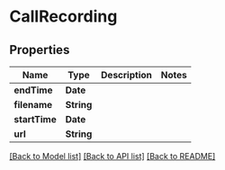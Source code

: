 # CallRecording

## Properties
Name | Type | Description | Notes
------------ | ------------- | ------------- | -------------
**endTime** | **Date** |  | 
**filename** | **String** |  | 
**startTime** | **Date** |  | 
**url** | **String** |  | 

[[Back to Model list]](../README.md#documentation-for-models) [[Back to API list]](../README.md#documentation-for-api-endpoints) [[Back to README]](../README.md)


